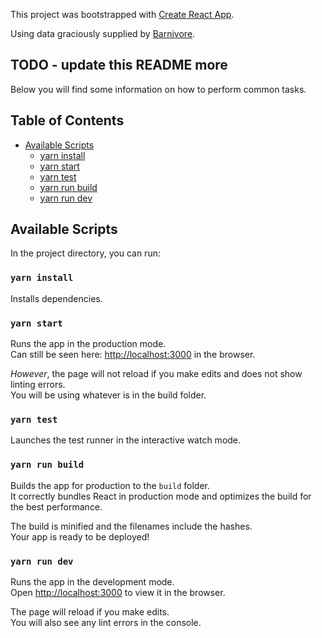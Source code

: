 This project was bootstrapped with [Create React App](https://github.com/facebookincubator/create-react-app).

Using data graciously supplied by [Barnivore](http://www.barnivore.com/).

## TODO - update this README more

Below you will find some information on how to perform common tasks.<br>

## Table of Contents

- [Available Scripts](#available-scripts)
  - [yarn install](#yarn-install)
  - [yarn start](#yarn-start)
  - [yarn test](#yarn-test)
  - [yarn run build](#yarn-run-build)
  - [yarn run dev](#yarn-run-dev)

## Available Scripts

In the project directory, you can run:

### `yarn install`

Installs dependencies.

### `yarn start`

Runs the app in the production mode.<br>
Can still be seen here: [http://localhost:3000](http://localhost:3000) in the browser.

_However_, the page will not reload if you make edits and does not show linting errors.<br>
You will be using whatever is in the build folder.

### `yarn test`

Launches the test runner in the interactive watch mode.

### `yarn run build`

Builds the app for production to the `build` folder.<br>
It correctly bundles React in production mode and optimizes the build for the best performance.

The build is minified and the filenames include the hashes.<br>
Your app is ready to be deployed!

### `yarn run dev`

Runs the app in the development mode.<br>
Open [http://localhost:3000](http://localhost:3000) to view it in the browser.

The page will reload if you make edits.<br>
You will also see any lint errors in the console.
